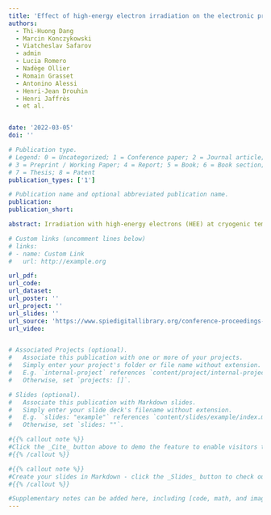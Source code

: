 ```yaml
---
title: 'Effect of high-energy electron irradiation on the electronic properties of beta-gallium oxide'
authors:
  - Thi-Huong Dang
  - Marcin Konczykowski
  - Viatcheslav Safarov
  - admin
  - Lucia Romero
  - Nadège Ollier
  - Romain Grasset
  - Antonino Alessi
  - Henri-Jean Drouhin
  - Henri Jaffrès
  - et al.


date: '2022-03-05'
doi: ''

# Publication type.
# Legend: 0 = Uncategorized; 1 = Conference paper; 2 = Journal article;
# 3 = Preprint / Working Paper; 4 = Report; 5 = Book; 6 = Book section;
# 7 = Thesis; 8 = Patent
publication_types: ['1']

# Publication name and optional abbreviated publication name.
publication:
publication_short:

abstract: Irradiation with high-energy electrons (HEE) at cryogenic temperatures is a subtle tool for shaping matter. Unlike irradiation with heavy particles, e.g. protons, neutrons, or ions, HEE irradiation produces very low local damage generating exclusively point lattice defects. In the interaction process, the primary high-energy electron transfers a minute quantity of energy to a lattice ion, just enough for displacing it from its lattice site. The concentration of induced vacancies depends on the irradiation dose and in this way can be carefully adjusted. Since the lattice defects can act as donor or acceptor states in semiconductors, electron irradiation enables accurately-controlled compensation of electrically-active impurities introduced in a semiconductor crystal during growth. In this article, we present a study of the evolution of electronic properties of β-gallium oxide with step-by-step compensation of initial n-type doping through controlled introduction of point defects (gallium vacancies) produced by a 2.5-MeV electron beam. Our analysis relies on a set of electron paramagnetic resonance, luminescence, and transport data obtained at different temperatures.

# Custom links (uncomment lines below)
# links:
# - name: Custom Link
#   url: http://example.org

url_pdf: 
url_code:
url_dataset: 
url_poster: ''
url_project: ''
url_slides: ''
url_source: 'https://www.spiedigitallibrary.org/conference-proceedings-of-spie/12002/1200207/Effect-of-high-energy-electron-irradiation-on-the-electronic-properties/10.1117/12.2622559.short?SSO=1'
url_video: 


# Associated Projects (optional).
#   Associate this publication with one or more of your projects.
#   Simply enter your project's folder or file name without extension.
#   E.g. `internal-project` references `content/project/internal-project/index.md`.
#   Otherwise, set `projects: []`.

# Slides (optional).
#   Associate this publication with Markdown slides.
#   Simply enter your slide deck's filename without extension.
#   E.g. `slides: "example"` references `content/slides/example/index.md`.
#   Otherwise, set `slides: ""`.

#{{% callout note %}}
#Click the _Cite_ button above to demo the feature to enable visitors to import publication metadata into their reference management software.
#{{% /callout %}}

#{{% callout note %}}
#Create your slides in Markdown - click the _Slides_ button to check out the example.
#{{% /callout %}}

#Supplementary notes can be added here, including [code, math, and images](https://wowchemy.com/docs/writing-markdown-latex/).
---
```

